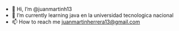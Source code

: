 - 👋 Hi, I’m @juanmartinh13
- 🌱 I’m currently learning java en la universidad tecnologica nacional
- 📫 How to reach me juanmartinherrera13@gmail.com
<!---
juanmartinh13/juanmartinh13 is a ✨ special ✨ repository because its `README.md` (this file) appears on your GitHub profile.
You can click the Preview link to take a look at your changes.
--->
